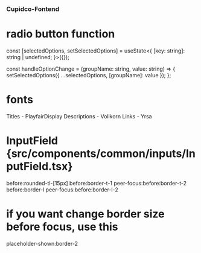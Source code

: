 ### Cupidco-Fontend ###


# radio button function 
const [selectedOptions, setSelectedOptions] = useState<{
    [key: string]: string | undefined;
  }>({});

  const handleOptionChange = (groupName: string, value: string) => {
    setSelectedOptions({ ...selectedOptions, [groupName]: value });
  };


# fonts 
Titles - PlayfairDisplay
Descriptions - Vollkorn
Links - Yrsa

# InputField {src/components/common/inputs/InputField.tsx}
before:rounded-tl-[15px] before:border-t-1   peer-focus:before:border-t-2 before:border-l peer-focus:before:border-l-2
# if you want change border size before focus, use this
placeholder-shown:border-2
